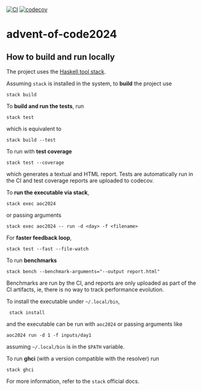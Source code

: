 [![CI](https://github.com/alessandrocandolini/advent-of-code2024/actions/workflows/ci.yml/badge.svg)](https://github.com/alessandrocandolini/advent-of-code2024/actions/workflows/ci.yml) [![codecov](https://codecov.io/gh/alessandrocandolini/advent-of-code2024/graph/badge.svg?token=yDHcPy0Gtx)](https://codecov.io/gh/alessandrocandolini/advent-of-code2024)

# advent-of-code2024

## How to build and run locally

The project uses the [Haskell tool stack](https://docs.haskellstack.org/en/stable/README/).

Assuming `stack` is installed in the system, to **build** the project use 
```
stack build
```
To **build and run the tests**, run
```
stack test
```
which is equivalent to
```
stack build --test
```
To run with **test coverage**
```
stack test --coverage
```
which generates a textual and HTML report. Tests are automatically run in the CI and test coverage reports are uploaded to codecov. 

To **run the executable via stack**,
```
stack exec aoc2024
```
or passing arguments
```
stack exec aoc2024 -- run -d <day> -f <filename> 
```

For **faster feedback loop**,
```
stack test --fast --file-watch
```

To run **benchmarks**
```
stack bench --benchmark-arguments="--output report.html"
```
Benchmarks are run by the CI, and reports are only uploaded as part of the CI artifacts, ie, there is no way to track performance evolution. 

To install the executable under `~/.local/bin`, 
```
 stack install
```
and the executable can be run with `aoc2024` or passing arguments like 
```
aoc2024 run -d 1 -f inputs/day1
```
assuming `~/.local/bin` is in the `$PATH` variable. 

To run **ghci** (with a version compatible with the resolver) run
```
stack ghci
```
For more information, refer to the `stack` official docs.
